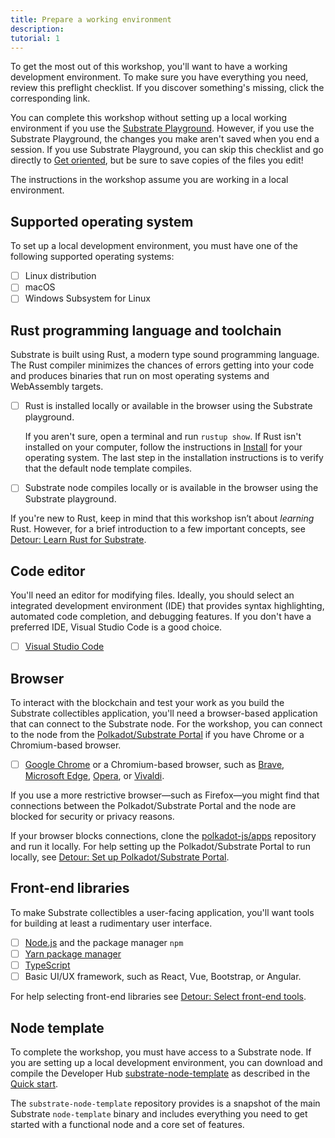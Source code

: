 ```yaml
---
title: Prepare a working environment
description:
tutorial: 1
---
```


To get the most out of this workshop, you'll want to have a working development environment.
To make sure you have everything you need, review this preflight checklist.
If you discover something's missing, click the corresponding link.

You can complete this workshop without setting up a local working environment if you use the [Substrate Playground](https://substrate.io/developers/playground/).
However, if you use the Substrate Playground, the changes you make aren't saved when you end a session.
If you use Substrate Playground, you can skip this checklist and go directly to [Get oriented](/tutorials/collectibles-workshop/02-orientation/), but be sure to save copies of the files you edit!

The instructions in the workshop assume you are working in a local environment.

## Supported operating system

To set up a local development environment, you must have one of the following supported operating systems:

- [ ] Linux distribution
- [ ] macOS
- [ ] Windows Subsystem for Linux

## Rust programming language and toolchain

Substrate is built using Rust, a modern type sound programming language.
The Rust compiler minimizes the chances of errors getting into your code and produces binaries that run on most operating systems and WebAssembly targets.

- [ ] Rust is installed locally or available in the browser using the Substrate playground.

  If you aren't sure, open a terminal and run `rustup show`.
  If Rust isn't installed on your computer, follow the instructions in [Install](/install) for your operating system.
  The last step in the installation instructions is to verify that the default node template compiles.

- [ ] Substrate node compiles locally or is available in the browser using the Substrate playground.

If you're new to Rust, keep in mind that this workshop isn’t about _learning_ Rust.
However, for a brief introduction to a few important concepts, see [Detour: Learn Rust for Substrate](/tutorials/collectibles-workshop/detours/learn-rust/).

## Code editor

You'll need an editor for modifying files.
Ideally, you should select an integrated development environment (IDE) that provides syntax highlighting, automated code completion, and debugging features.
If you don't have a preferred IDE, Visual Studio Code is a good choice.

- [ ] [Visual Studio Code](https://code.visualstudio.com/download)

<!--Other common code editors include the following:

- [Sublime Text](https://www.sublimetext.com/)
- [Vim](https://www.vim.org/)
- [Atom](https://atom.io/)
-->

## Browser

To interact with the blockchain and test your work as you build the Substrate collectibles application, you'll need a browser-based application that can connect to the Substrate node.
For the workshop, you can connect to the node from the [Polkadot/Substrate Portal](https://polkadot.js.org/apps/) if you have Chrome or a Chromium-based browser.

- [ ] [Google Chrome](https://www.google.com/chrome/) or a Chromium-based browser, such as [Brave](https://brave.com/download/), [Microsoft Edge](https://www.microsoft.com/en-us/edge?form=MA13FJ&exp=e00), [Opera](https://www.opera.com/download), or [Vivaldi](https://vivaldi.com/download/). <!-- markdown-link-check-disable-line -->

If you use a more restrictive browser—such as Firefox—you might find that connections between the Polkadot/Substrate Portal and the node are blocked for security or privacy reasons.

If your browser blocks connections, clone the [polkadot-js/apps](https://github.com/polkadot-js/apps) repository and run it locally.
For help setting up the Polkadot/Substrate Portal to run locally, see [Detour: Set up Polkadot/Substrate Portal](/tutorials/collectibles-workshop/detours/set-up-app-locally/).

## Front-end libraries

To make Substrate collectibles a user-facing application, you'll want tools for building at least a rudimentary user interface.

- [ ] [Node.js](https://nodejs.org/en/download/) and the package manager `npm`
- [ ] [Yarn package manager](https://yarnpkg.com/)
- [ ] [TypeScript](https://www.typescriptlang.org/)
- [ ] Basic UI/UX framework, such as React, Vue, Bootstrap, or Angular.

For help selecting front-end libraries see [Detour: Select front-end tools](/tutorials/collectibles-workshop/detours/select-ui-tools/).

## Node template

To complete the workshop, you must have access to a Substrate node.
If you are setting up a local development environment, you can download and compile the Developer Hub [substrate-node-template](https://github.com/substrate-developer-hub/substrate-node-template/tags/) as described in the [Quick start](/quickstart/).

The `substrate-node-template` repository provides is a snapshot of the main Substrate `node-template` binary and includes everything you need to get started with a functional node and a core set of features.
